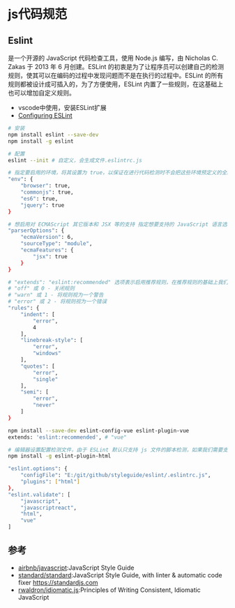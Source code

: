 # js代码规范

## Eslint

是一个开源的 JavaScript 代码检查工具，使用 Node.js 编写，由 Nicholas C. Zakas 于 2013 年 6 月创建。ESLint 的初衷是为了让程序员可以创建自己的检测规则，使其可以在编码的过程中发现问题而不是在执行的过程中。ESLint 的所有规则都被设计成可插入的，为了方便使用，ESLint 内置了一些规则，在这基础上也可以增加自定义规则。

* vscode中使用，安装ESLint扩展
* [Configuring ESLint](http://eslint.cn/docs/user-guide/configuring)

```sh
# 安装
npm install eslint --save-dev
npm install -g eslint

# 配置
eslint --init # 自定义，会生成文件.eslintrc.js

# 指定要启用的环境，将其设置为 true，以保证在进行代码检测时不会把这些环境预定义的全局变量识别成未定义的变量而报错
"env": {
    "browser": true,
    "commonjs": true,
    "es6": true,
    "jquery": true
}

# 想启用对 ECMAScript 其它版本和 JSX 等的支持 指定想要支持的 JavaScript 语言选项，不过你可能需要自行安装 eslint-plugin-react 等插件
"parserOptions": {
    "ecmaVersion": 6,
    "sourceType": "module",
    "ecmaFeatures": {
        "jsx": true
    }
}

# "extends": "eslint:recommended" 选项表示启用推荐规则，在推荐规则的基础上我们还可以根据需要使用 rules 新增自定义规则，每个规则的第一个值都是代表该规则检测后显示的错误级别。完整的可配置规则列表可访问：http://eslint.cn/docs/rules/
# "off" 或 0 - 关闭规则
# "warn" 或 1 - 将规则视为一个警告
# "error" 或 2 - 将规则视为一个错误
"rules": {
    "indent": [
        "error",
        4
    ],
    "linebreak-style": [
        "error",
        "windows"
    ],
    "quotes": [
        "error",
        "single"
    ],
    "semi": [
        "error",
        "never"
    ]
}

npm install --save-dev eslint-config-vue eslint-plugin-vue
extends: 'eslint:recommended', # "vue"

# 编辑器设置配置检测文件，由于 ESLint 默认只支持 js 文件的脚本检测，如果我们需要支持类 html 文件（如 vue）的内联脚本检测，还需要安装 eslint-plugin-html 插件。
npm install -g eslint-plugin-html

"eslint.options": {
    "configFile": "E:/git/github/styleguide/eslint/.eslintrc.js",
    "plugins": ["html"]
},
"eslint.validate": [
    "javascript",
    "javascriptreact",
    "html",
    "vue"
]
```

## 参考

* [airbnb/javascript](https://github.com/airbnb/javascript):JavaScript Style Guide
* [standard/standard](https://github.com/standard/standard):JavaScript Style Guide, with linter & automatic code fixer <https://standardjs.com>
* [rwaldron/idiomatic.js](https://github.com/rwaldron/idiomatic.js):Principles of Writing Consistent, Idiomatic JavaScript
